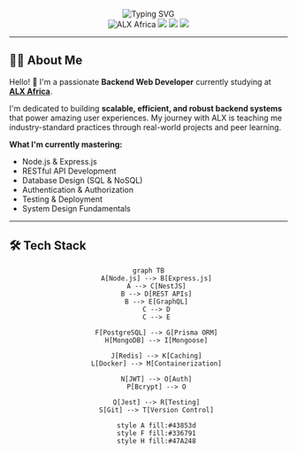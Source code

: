 <div align="center">
  <img src="https://readme-typing-svg.herokuapp.com/?lines=Welcome+To+My+Profile!;Backend+Web+Developer;ALX+AFRICA;Building+The+Future&font=Fira%20Code&center=true&pause=1000&size=28" alt="Typing SVG" />
</div>

<div align="center">
  <img src="https://img.shields.io/badge/ALX%20Africa-GRADUATING-blueviolet?style=for-the-badge&logo=alx&logoColor=white" alt="ALX Africa"/>
  <img src="https://img.shields.io/badge/Backend%20Developer-000000?style=for-the-badge&logo=nodejs&logoColor=white"/>
  <img src="https://img.shields.io/badge/JavaScript-ES6%2B-yellow?style=for-the-badge&logo=javascript&logoColor=black"/>
  <img src="https://img.shields.io/badge/Node.js-14%2B-brightgreen?style=for-the-badge&logo=node.js&logoColor=white"/>
</div>

---

## 👨‍💻 About Me

Hello! 👋 I'm a passionate **Backend Web Developer** currently studying at **[ALX Africa](https://alx.com)**. 

I'm dedicated to building **scalable, efficient, and robust backend systems** that power amazing user experiences. My journey with ALX is teaching me industry-standard practices through real-world projects and peer learning.

**What I'm currently mastering:**
- Node.js & Express.js
- RESTful API Development
- Database Design (SQL & NoSQL)
- Authentication & Authorization
- Testing & Deployment
- System Design Fundamentals

---

## 🛠️ Tech Stack

<div align="center">

```mermaid
graph TB
    A[Node.js] --> B[Express.js]
    A --> C[NestJS]
    B --> D[REST APIs]
    B --> E[GraphQL]
    C --> D
    C --> E
    
    F[PostgreSQL] --> G[Prisma ORM]
    H[MongoDB] --> I[Mongoose]
    
    J[Redis] --> K[Caching]
    L[Docker] --> M[Containerization]
    
    N[JWT] --> O[Auth]
    P[Bcrypt] --> O
    
    Q[Jest] --> R[Testing]
    S[Git] --> T[Version Control]
    
    style A fill:#43853d
    style F fill:#336791
    style H fill:#47A248
